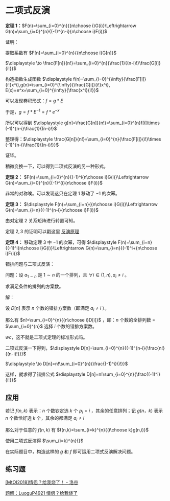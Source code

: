 # 二项式反演

**定理 $1$：**$F(n)=\sum_{i=0}^{n}{{n\choose i}G(i)}\Leftrightarrow G(n)=\sum_{i=0}^{n}{(-1)^{n-i}{n\choose i}F(i)}$

证明：

提取系数有 $F[n]=\sum_{i=0}^{n}{{n\choose i}G[n]}$

$\displaystyle \to \frac{F[n]}{n!}=\sum_{i=0}^{n}{\frac{1}{(n-i)!}\frac{G[i]}{i!}}$

构造指数生成函数 $\displaystyle f(n)=\sum_{i=0}^{\infty}{\frac{F[i]}{i!}x^i},g(n)=\sum_{i=0}^{\infty}{\frac{G[i]}{i!}x^i}, E(x)=e^x=\sum_{i=0}^{\infty}{\frac{x^i}{i!}}$

可以发现卷积形式：$f=g\ast E$

于是，$g=f\ast E^{-1}=f\ast e^{-x}$

所以可以得到 $\displaystyle g[n]=\frac{G[n]}{n!}=\sum_{i=0}^{n}f[i]\times (-1)^{n-i}\frac{1}{(n-i)!}$

整理得：$\displaystyle \frac{G[n]}{n!}=\sum_{i=0}^{n}{\frac{F[i]}{i!}\times (-1)^{n-i}\frac{1}{(n-i)!}}$

证毕。

稍微变换一下，可以得到二项式反演的另一种形式。

**定理 $2$：** $F(n)=\sum_{i=0}^{n}{(-1)^i{n\choose i}G(i)}\Leftrightarrow G(n)=\sum_{i=0}^{n}{(-1)^{i}{n\choose i}F(i)}$

非常的对称唉。可以发现这只在定理 $1$ 移动了 $-1$ 的次幂。

**定理 $3$：** $\displaystyle F(n)=\sum_{i=n}{{n\choose i}G(i)}\Leftrightarrow G(n)=\sum_{i=n}{(-1)^{n-i}{n\choose i}F(i)}$

由对定理 $2$ 关系矩阵进行转置可知。

定理 $2,3$ 的证明可以戳这里 [反演原理](https://www.cnblogs.com/mklzc/p/16508100.html)

**定理 $4$：** 移动定理 $3$ 中 $-1$ 的次幂，可得 $\displaystyle F(n)=\sum_{i=n}{(-1)^i{n\choose i}G(i)}\Leftrightarrow G(n)=\sum_{i=n}{(-1)^i+{n\choose i}F(i)}$

错排问题与二项式反演：

问题：设 $a_{1\sim n}$ 是 $1\sim n$ 的一个排列，且 $\forall i\in (1,n),a_i\neq i$ 。

求满足条件的排列的方案数。

解：

设 $D[n]$ 表示 $n$ 个数的错排方案数（即满足 $a_i\neq i$ ）。

那么有 $n!=\sum_{i=0}^{n}{{n\choose i}D[i]}$ ，即：$n$ 个数的全排列数 $=$ $\sum_{i=0}^{n}$ 选择 $i$ 个数的错排方案数。

$wc$，这不就是二项式定理的标准形式吗。

二项式反演一下得到，$\displaystyle D[n]=\sum_{i=0}^{n}{(-1)^{n-i}{\frac{n!}{(n-i)!}}}$

$\displaystyle \to D[n]=n!\sum_{i=0}^{n}{\frac{(-1)^i}{i!}}$

这样，就求得了错排公式 $\displaystyle D[n]=n!\sum_{i=0}^{n}{\frac{(-1)^i}{i!}}$

## 应用

若记 $f(n,k)$ 表示：$n$ 个数钦定选 $k$ 个 $p_i=i$ ，其余的任意排列；记 $g(n，k)$ 表示 $n$ 个数恰好选 $k$ 个，其余的都满足 $a_i\neq i$

那么对于任意的 $f(n,k)$ 有 $f(n,k)=\sum_{i=k}^{n}{{i\choose k}g(n,i)}$

使用二项式反演得 $\sum_{i=k}^{n}{}$

在实际题目中，构造这样的 $g$ 和 $f$ 即可运用二项式反演解决问题。

## 练习题

[[MtOI2018]情侣？给我烧了！ - 洛谷](https://www.luogu.com.cn/problem/P4921)

[题解：LuoguP4921 情侣？给我烧了](https://www.cnblogs.com/mklzc/p/16504297.html)
